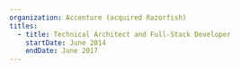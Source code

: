 ```yaml
---
organization: Accenture (acquired Razorfish)
titles:
  - title: Technical Architect and Full-Stack Developer
    startDate: June 2014
    endDate: June 2017
---
```


